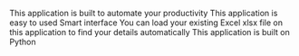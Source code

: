 This application is built to automate your productivity 
This application is easy to used 
Smart interface
You can load your existing Excel xlsx file on this application to find your details automatically 
This application is built on Python
